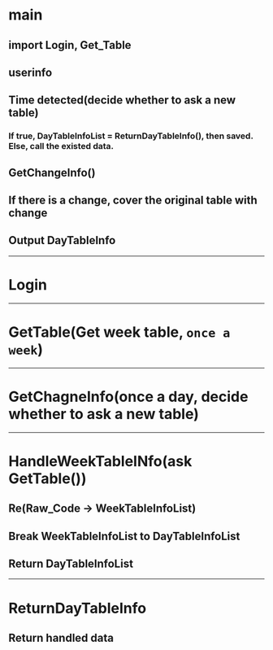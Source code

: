 # main  
## import Login, Get_Table  
## userinfo  
## Time detected(decide whether to ask a new table)  
### If true, DayTableInfoList = ReturnDayTableInfo(), then saved. Else, call the existed data.  
## GetChangeInfo()  
## If there is a change, cover the original table with change  
## Output DayTableInfo
***
# Login  
***
# GetTable(Get week table, `once a week`)  
***
# GetChagneInfo(once a day, decide whether to ask a new table)  
***
# HandleWeekTableINfo(ask GetTable())  
## Re(Raw_Code -> WeekTableInfoList)  
## Break WeekTableInfoList to DayTableInfoList  
## Return DayTableInfoList  
***
# ReturnDayTableInfo  
## Return handled data  